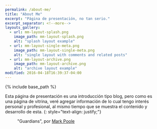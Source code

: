 ```yaml
---
permalink: /about-me/
title: "About Me"
excerpt: "Página de presentación, no tan serio."
excerpt_separator: <!--more-->
layouts_gallery:
  - url: mm-layout-splash.png
    image_path: mm-layout-splash.png
    alt: "splash layout example"
  - url: mm-layout-single-meta.png
    image_path: mm-layout-single-meta.png
    alt: "single layout with comments and related posts"
  - url: mm-layout-archive.png
    image_path: mm-layout-archive.png
    alt: "archive layout example"
modified: 2016-04-18T16:39:37-04:00
---
```


{% include base_path %}

Esta página de presentación es una introducción tipo blog, pero como es una página de vitrina, veré agregar información de lo cual tengo interés personal y profesional, al mismo tiempo que se muestra el contenido y desarrollo de esta.
{: style="text-align: justify;"}

<!--more-->

<figure class="align-center">
  <img src="{{ site.url }}{{ site.baseurl }}/images/about-me/markpoole_01.jpg" alt="">
  <figcaption>"Guardians", por <a href="http://www.markpoole.net" target="_blank">Mark Poole</a> </figcaption>
</figure>